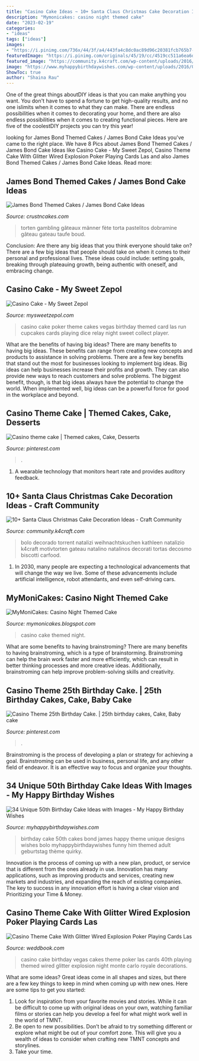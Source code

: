 ```yaml
---
title: "Casino Cake Ideas ~ 10+ Santa Claus Christmas Cake Decoration Ideas"
description: "Mymonicakes: casino night themed cake"
date: "2023-02-19"
categories:
- "ideas"
tags: ["ideas"]
images:
- "https://i.pinimg.com/736x/44/3f/a4/443fa4c8dc0ac89d96c20381fcb765b7--casino-theme-th-birthday-cakes.jpg"
featuredImage: "https://i.pinimg.com/originals/45/19/cc/4519cc511a6ea6df0023078cb10b41fb.jpg"
featured_image: "https://community.k4craft.com/wp-content/uploads/2016/12/christmas-cakes-6.jpg"
image: "https://www.myhappybirthdaywishes.com/wp-content/uploads/2016/09/james-bond-50th-birthday-cakes-for-men.jpg"
ShowToc: true
author: "Shaina Rau"
---
```



One of the great things aboutDIY ideas is that you can make anything you want. You don't have to spend a fortune to get high-quality results, and no one islimits when it comes to what they can make. There are endless possibilities when it comes to decorating your home, and there are also endless possibilities when it comes to creating functional pieces. Here are five of the coolestDIY projects you can try this year!

	

		
looking for James Bond Themed Cakes / James Bond Cake Ideas you've came to the right place. We have 8 Pics about James Bond Themed Cakes / James Bond Cake Ideas like Casino Cake - My Sweet Zepol, Casino Theme Cake With Glitter Wired Explosion Poker Playing Cards Las and also James Bond Themed Cakes / James Bond Cake Ideas. Read more:
		
    
## James Bond Themed Cakes / James Bond Cake Ideas

<img loading=lazy src="http://www.crustncakes.com/blog/wp-content/uploads/2015/11/45f39c345eae512e201b8aba4c85d7f4.jpg" onerror="this.onerror=null;this.src='https://tse1.mm.bing.net/th?id=OIP.YDDo_tK7Z_9bCkZtb7fg6wHaJ3&amp;pid=15.1';" alt="James Bond Themed Cakes / James Bond Cake Ideas">

_Source: crustncakes.com_

>torten gambling gâteaux männer fète torta pastelitos dobramine gâteau gateau taufe boud. 

	

Conclusion: Are there any big ideas that you think everyone should take on?
There are a few big ideas that people should take on when it comes to their personal and professional lives. These ideas could include: setting goals, breaking through plateauing growth, being authentic with oneself, and embracing change.

    
## Casino Cake - My Sweet Zepol

<img loading=lazy src="http://www.mysweetzepol.com/wp-content/uploads/2011/05/Casino-Cake-birthday-cake.jpg" onerror="this.onerror=null;this.src='https://tse1.mm.bing.net/th?id=OIP.puon9WpQNhOz8Saj3VlHuwHaJ6&amp;pid=15.1';" alt="Casino Cake - My Sweet Zepol">

_Source: mysweetzepol.com_

>casino cake poker theme cakes vegas birthday themed card las run cupcakes cards playing dice relay night sweet collect player. 

	

What are the benefits of having big ideas?
There are many benefits to having big ideas. These benefits can range from creating new concepts and products to assistance in solving problems. There are a few key benefits that stand out the most for businesses looking to implement big ideas. 
Big ideas can help businesses increase their profits and growth. They can also provide new ways to reach customers and solve problems. The biggest benefit, though, is that big ideas always have the potential to change the world. When implemented well, big ideas can be a powerful force for good in the workplace and beyond.

    
## Casino Theme Cake | Themed Cakes, Cake, Desserts

<img loading=lazy src="https://i.pinimg.com/originals/45/19/cc/4519cc511a6ea6df0023078cb10b41fb.jpg" onerror="this.onerror=null;this.src='https://tse3.mm.bing.net/th?id=OIP.c33vB05EWIyXHpLRe3vnQgHaJ4&amp;pid=15.1';" alt="Casino theme cake | Themed cakes, Cake, Desserts">

_Source: pinterest.com_

>. 

	

1. A wearable technology that monitors heart rate and provides auditory feedback.

    
## 10+ Santa Claus Christmas Cake Decoration Ideas - Craft Community

<img loading=lazy src="https://community.k4craft.com/wp-content/uploads/2016/12/christmas-cakes-6.jpg" onerror="this.onerror=null;this.src='https://tse3.mm.bing.net/th?id=OIP.c-m4vm4D_McqZ_dY7mBewgHaJ4&amp;pid=15.1';" alt="10+ Santa Claus Christmas Cake Decoration Ideas - Craft Community">

_Source: community.k4craft.com_

>bolo decorado torrent natalizi weihnachtskuchen kathleen natalizio k4craft motivtorten gateau natalino natalinos decorati tortas decosmo biscotti carfood. 

	

1. In 2030, many people are expecting a technological advancements that will change the way we live. Some of these advancements include artificial intelligence, robot attendants, and even self-driving cars. 

    
## MyMoniCakes: Casino Night Themed Cake

<img loading=lazy src="http://1.bp.blogspot.com/--Ii6Z7WK6ck/UGHfy24VpQI/AAAAAAAABms/MZ5zGDR19WI/s1600/IMG_2083.JPG" onerror="this.onerror=null;this.src='https://tse2.mm.bing.net/th?id=OIP.VLPIhWf35QXu3w69Lnk5aAHaJ4&amp;pid=15.1';" alt="MyMoniCakes: Casino Night Themed Cake">

_Source: mymonicakes.blogspot.com_

>casino cake themed night. 

	

What are some benefits to having brainstroming?
There are many benefits to having brainstroming, which is a type of brainstorming. Brainstroming can help the brain work faster and more efficiently, which can result in better thinking processes and more creative ideas. Additionally, brainstroming can help improve problem-solving skills and creativity.

    
## Casino Theme 25th Birthday Cake. | 25th Birthday Cakes, Cake, Baby Cake

<img loading=lazy src="https://i.pinimg.com/736x/44/3f/a4/443fa4c8dc0ac89d96c20381fcb765b7--casino-theme-th-birthday-cakes.jpg" onerror="this.onerror=null;this.src='https://tse4.mm.bing.net/th?id=OIP.YR_4Tmo_xiFsYb9o1lDvhAHaK8&amp;pid=15.1';" alt="Casino Theme 25th Birthday Cake. | 25th birthday cakes, Cake, Baby cake">

_Source: pinterest.com_

>. 

	

Brainstroming is the process of developing a plan or strategy for achieving a goal. Brainstroming can be used in business, personal life, and any other field of endeavor. It is an effective way to focus and organize your thoughts.

    
## 34 Unique 50th Birthday Cake Ideas With Images - My Happy Birthday Wishes

<img loading=lazy src="https://www.myhappybirthdaywishes.com/wp-content/uploads/2016/09/james-bond-50th-birthday-cakes-for-men.jpg" onerror="this.onerror=null;this.src='https://tse3.mm.bing.net/th?id=OIP.-FM2p90c8YeJscczhZjEaQHaJ3&amp;pid=15.1';" alt="34 Unique 50th Birthday Cake Ideas with Images - My Happy Birthday Wishes">

_Source: myhappybirthdaywishes.com_

>birthday cake 50th cakes bond james happy theme unique designs wishes bolo myhappybirthdaywishes funny him themed adult geburtstag thème quirky. 

	

Innovation is the process of coming up with a new plan, product, or service that is different from the ones already in use. Innovation has many applications, such as improving products and services, creating new markets and industries, and expanding the reach of existing companies. The key to success in any innovation effort is having a clear vision and Prioritizing your Time & Money.

    
## Casino Theme Cake With Glitter Wired Explosion Poker Playing Cards Las

<img loading=lazy src="http://s3.weddbook.me/t1/2/8/6/2866805/casino-theme-cake-with-glitter-wired-explosion-poker-playing-cards-las-vegas-40th-birthday-cake-casino-themed-bday-pinterest-casino-theme-40-birthday-cakes-and-40-birthday.jpg" onerror="this.onerror=null;this.src='https://tse2.mm.bing.net/th?id=OIP.F5V9yFiBjo7aQG71T1EX8AHaJ3&amp;pid=15.1';" alt="Casino Theme Cake With Glitter Wired Explosion Poker Playing Cards Las">

_Source: weddbook.com_

>casino cake birthday vegas cakes theme poker las cards 40th playing themed wired glitter explosion night monte carlo royale decorations. 

	

What are some ideas?
Great ideas come in all shapes and sizes, but there are a few key things to keep in mind when coming up with new ones. Here are some tips to get you started: 
1. Look for inspiration from your favorite movies and stories. While it can be difficult to come up with original ideas on your own, watching familiar films or stories can help you develop a feel for what might work well in the world of TMNT. 
2. Be open to new possibilities. Don’t be afraid to try something different or explore what might be out of your comfort zone. This will give you a wealth of ideas to consider when crafting new TMNT concepts and storylines. 
3. Take your time.

